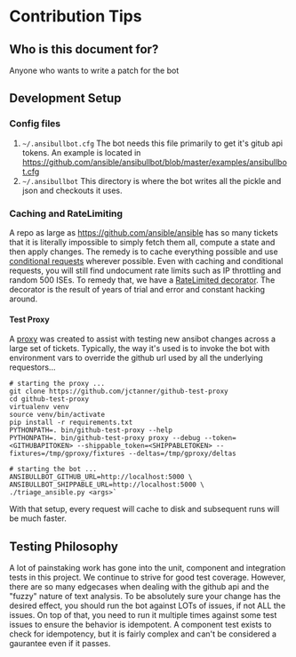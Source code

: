 # Contribution Tips

## Who is this document for?

Anyone who wants to write a patch for the bot

## Development Setup

### Config files

1. `~/.ansibullbot.cfg` The bot needs this file primarily to get it's gitub api tokens. An example is located in https://github.com/ansible/ansibullbot/blob/master/examples/ansibullbot.cfg
2. `~/.ansibullbot` This directory is where the bot writes all the pickle and json and checkouts it uses.

### Caching and RateLimiting

A repo as large as https://github.com/ansible/ansible has so many tickets that it is literally impossible to simply fetch them all, compute a state and then apply changes. The remedy is to cache everything possible and use [conditional requests](https://developer.github.com/v3/#conditional-requests) wherever possible. Even with caching and conditional requests, you will still find undocument rate limits such as IP throttling and random 500 ISEs. To remedy that, we have a [RateLimited decorator](https://github.com/ansible/ansibullbot/blob/master/ansibullbot/decorators/github.py#L109). The decorator is the result of years of trial and error and constant hacking around.

#### Test Proxy

A [proxy](https://github.com/jctanner/github-test-proxy) was created to assist with testing new ansibot changes across a large set of tickets. Typically, the way it's used is to invoke the bot with environment vars to override the github url used by all the underlying requestors...


```
# starting the proxy ...
git clone https://github.com/jctanner/github-test-proxy
cd github-test-proxy
virtualenv venv
source venv/bin/activate
pip install -r requirements.txt
PYTHONPATH=. bin/github-test-proxy --help
PYTHONPATH=. bin/github-test-proxy proxy --debug --token=<GITHUBAPITOKEN> --shippable_token=<SHIPPABLETOKEN> --fixtures=/tmp/gproxy/fixtures --deltas=/tmp/gproxy/deltas
```


```
# starting the bot ...
ANSIBULLBOT_GITHUB_URL=http://localhost:5000 \
ANSIBULLBOT_SHIPPABLE_URL=http://localhost:5000 \
./triage_ansible.py <args>`
```

With that setup, every request will cache to disk and subsequent runs will be much faster.


## Testing Philosophy

A lot of painstaking work has gone into the unit, component and integration tests in this project. We continue to strive for good test coverage. However, there are so many edgecases when dealing with the github api and the "fuzzy" nature of text analysis. To be absolutely sure your change has the desired effect, you should run the bot against LOTs of issues, if not ALL the issues. On top of that, you need to run it multiple times against some test issues to ensure the behavior is idempotent. A component test exists to check for idempotency, but it is fairly complex and can't be considered a gaurantee even if it passes.
